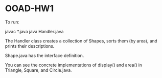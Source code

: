 # OOAD-HW1

To run:

javac \*.java
java Handler.java

The Handler class creates a collection of Shapes, sorts them (by area), and prints their descriptions.

Shape.java has the interface definition.

You can see the concrete implementations of display() and area() in Triangle, Square, and Circle.java.
